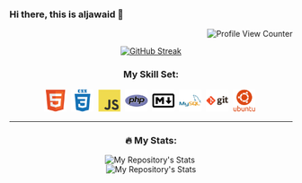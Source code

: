 ### Hi there, this is aljawaid 👋
<div align="right">
  
  ![Profile View Counter](https://komarev.com/ghpvc/?username=aljawaid)

</div>
<div align="center">

  [![GitHub Streak](http://github-readme-streak-stats.herokuapp.com?user=aljawaid&theme=dark&date_format=j%20M%5B%20Y%5D)](https://git.io/streak-stats)

</div>
<div align="center">
  <h3>My Skill Set:</h3>
  <img src="https://github.com/devicons/devicon/blob/master/icons/html5/html5-original.svg" title="HTML5" alt="HTML" width="40" height="40"/>&nbsp;
  <img src="https://github.com/devicons/devicon/blob/master/icons/css3/css3-plain-wordmark.svg"  title="CSS3" alt="CSS" width="40" height="40"/>&nbsp;
  <img src="https://github.com/devicons/devicon/blob/master/icons/javascript/javascript-original.svg" title="JavaScript" alt="JavaScript" width="40" height="40"/>&nbsp;
  <img src="https://github.com/devicons/devicon/blob/master/icons/php/php-original.svg" title="PHP" alt="PHP" width="40" height="40"/>&nbsp;
  <img src="https://github.com/devicons/devicon/blob/master/icons/markdown/markdown-original.svg" title="Markdown" alt="Markdown" width="40" height="40"/>&nbsp;
  <img src="https://github.com/devicons/devicon/blob/master/icons/mysql/mysql-original-wordmark.svg" title="MySQL"  alt="MySQL" width="40" height="40"/>&nbsp;
  <img src="https://github.com/devicons/devicon/blob/master/icons/git/git-original-wordmark.svg" title="Git" **alt="Git" width="40" height="40"/>&nbsp;
  <img src="https://github.com/devicons/devicon/blob/master/icons/ubuntu/ubuntu-plain-wordmark.svg" title="Ubuntu" alt="Ubuntu" width="40" height="40"/>&nbsp;
</div>
<hr>

<div align="center">
  
  ### :fire: My Stats:
  ![My Repository's Stats](https://github-readme-stats.vercel.app/api?username=aljawaid&show_icons=true&count_private=true&theme=dark)&nbsp;<br>
  ![My Repository's Stats](https://github-readme-stats.vercel.app/api/top-langs/?username=aljawaid&theme=blue-green&langs_count=10&card_width=467)

</div>
